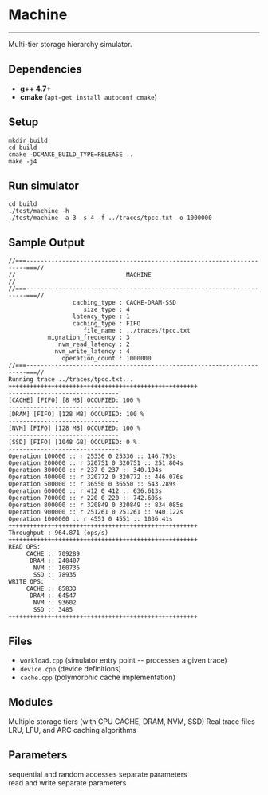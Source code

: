 # Machine
-------

Multi-tier storage hierarchy simulator.

## Dependencies

- **g++ 4.7+** 
- **cmake** (`apt-get install autoconf cmake`) 

## Setup
        
```
mkdir build
cd build
cmake -DCMAKE_BUILD_TYPE=RELEASE ..
make -j4
```

## Run simulator

```
cd build
./test/machine -h
./test/machine -a 3 -s 4 -f ../traces/tpcc.txt -o 1000000
```

## Sample Output

```
//===----------------------------------------------------------------------===//
//                               MACHINE                                      //
//===----------------------------------------------------------------------===//
                  caching_type : CACHE-DRAM-SSD
                     size_type : 4
                  latency_type : 1
                  caching_type : FIFO
                     file_name : ../traces/tpcc.txt
           migration_frequency : 3
              nvm_read_latency : 2
             nvm_write_latency : 4
               operation_count : 1000000
//===----------------------------------------------------------------------===//
Running trace ../traces/tpcc.txt...
+++++++++++++++++++++++++++++++++++++++++++++++++++++
-------------------------------
[CACHE] [FIFO] [8 MB] OCCUPIED: 100 %
-------------------------------
[DRAM] [FIFO] [128 MB] OCCUPIED: 100 %
-------------------------------
[NVM] [FIFO] [128 MB] OCCUPIED: 100 %
-------------------------------
[SSD] [FIFO] [1048 GB] OCCUPIED: 0 %
-------------------------------
Operation 100000 :: r 25336 0 25336 :: 146.793s 
Operation 200000 :: r 320751 0 320751 :: 251.804s 
Operation 300000 :: r 237 0 237 :: 340.104s 
Operation 400000 :: r 320772 0 320772 :: 446.076s 
Operation 500000 :: r 36550 0 36550 :: 543.289s 
Operation 600000 :: r 412 0 412 :: 636.613s 
Operation 700000 :: r 220 0 220 :: 742.605s 
Operation 800000 :: r 320849 0 320849 :: 834.085s 
Operation 900000 :: r 251261 0 251261 :: 940.122s 
Operation 1000000 :: r 4551 0 4551 :: 1036.41s 
+++++++++++++++++++++++++++++++++++++++++++++++++++++
Throughput : 964.871 (ops/s) 
+++++++++++++++++++++++++++++++++++++++++++++++++++++
READ OPS: 
     CACHE :: 709289
      DRAM :: 240407
       NVM :: 160735
       SSD :: 78935
WRITE OPS: 
     CACHE :: 85833
      DRAM :: 64547
       NVM :: 93602
       SSD :: 3485
+++++++++++++++++++++++++++++++++++++++++++++++++++++       
```

## Files

- `workload.cpp` (simulator entry point -- processes a given trace)
- `device.cpp` (device definitions)
- `cache.cpp` (polymorphic cache implementation)

## Modules

Multiple storage tiers (with CPU CACHE, DRAM, NVM, SSD)
Real trace files
LRU, LFU, and ARC caching algorithms

## Parameters

sequential and random accesses separate parameters  
read and write separate parameters
